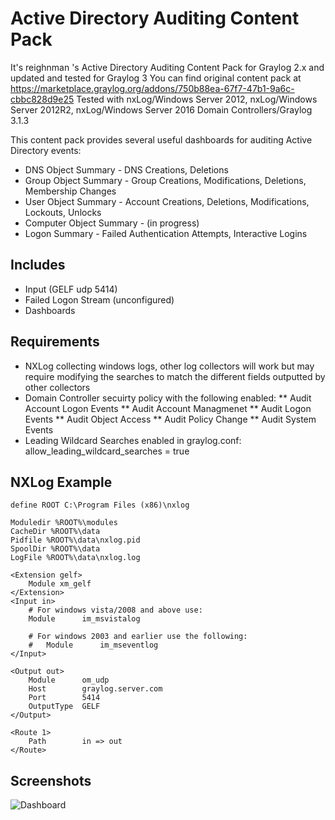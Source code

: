 # Active Directory Auditing Content Pack
It's  reighnman 's Active Directory Auditing Content Pack for Graylog 2.x and updated and tested for Graylog 3 
You can find original content pack at https://marketplace.graylog.org/addons/750b88ea-67f7-47b1-9a6c-cbbc828d9e25
Tested with nxLog/Windows Server 2012, nxLog/Windows Server 2012R2, nxLog/Windows Server 2016 Domain Controllers/Graylog 3.1.3

This content pack provides several useful dashboards for auditing Active Directory events:
* DNS Object Summary - DNS Creations, Deletions
* Group Object Summary - Group Creations, Modifications, Deletions, Membership Changes
* User Object Summary - Account Creations, Deletions, Modifications, Lockouts, Unlocks
* Computer Object Summary - (in progress)
* Logon Summary - Failed Authentication Attempts, Interactive Logins

## Includes

* Input (GELF udp 5414)
* Failed Logon Stream (unconfigured)
* Dashboards 

## Requirements

* NXLog collecting windows logs, other log collectors will work but may require modifying the searches to match the different fields outputted by other collectors
* Domain Controller secuirty policy with the following enabled:
** Audit Account Logon Events
** Audit Account Managmenet
** Audit Logon Events
** Audit Object Access
** Audit Policy Change
** Audit System Events
* Leading Wildcard Searches enabled in graylog.conf:  allow_leading_wildcard_searches = true

## NXLog Example
```
define ROOT C:\Program Files (x86)\nxlog

Moduledir %ROOT%\modules
CacheDir %ROOT%\data
Pidfile %ROOT%\data\nxlog.pid
SpoolDir %ROOT%\data
LogFile %ROOT%\data\nxlog.log

<Extension gelf>
    Module xm_gelf
</Extension>
<Input in>
    # For windows vista/2008 and above use:
    Module      im_msvistalog

    # For windows 2003 and earlier use the following:
    #   Module      im_mseventlog
</Input>

<Output out> 
    Module      om_udp
    Host        graylog.server.com
    Port        5414
    OutputType  GELF
</Output>

<Route 1>
    Path        in => out
</Route>
```

## Screenshots

![Dashboard](http://www.ohjeah.net/wp-content/uploads/2015/09/ad_audit.png)
